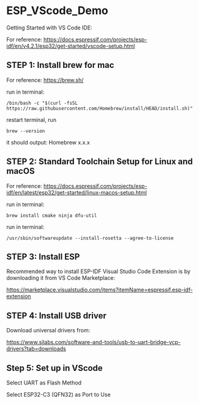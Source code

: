 # ESP_VScode_Demo

Getting Started with VS Code IDE: 

For reference: https://docs.espressif.com/projects/esp-idf/en/v4.2.1/esp32/get-started/vscode-setup.html

## STEP 1: Install brew for mac

For reference: https://brew.sh/

run in terminal: 

`/bin/bash -c "$(curl -fsSL https://raw.githubusercontent.com/Homebrew/install/HEAD/install.sh)"`

restart terminal, run

`brew --version`

it should output: Homebrew x.x.x

## STEP 2: Standard Toolchain Setup for Linux and macOS

For reference: https://docs.espressif.com/projects/esp-idf/en/latest/esp32/get-started/linux-macos-setup.html

run in terminal: 

`brew install cmake ninja dfu-util`

run in terminal: 

`/usr/sbin/softwareupdate --install-rosetta --agree-to-license`

## STEP 3: Install ESP 

Recommended way to install ESP-IDF Visual Studio Code Extension is by downloading it from VS Code Marketplace: 

https://marketplace.visualstudio.com/items?itemName=espressif.esp-idf-extension

## STEP 4: Install USB driver

Download universal drivers from: 

https://www.silabs.com/software-and-tools/usb-to-uart-bridge-vcp-drivers?tab=downloads


## Step 5: Set up in VScode
Select UART as Flash Method

Select ESP32-C3 (QFN32) as Port to Use